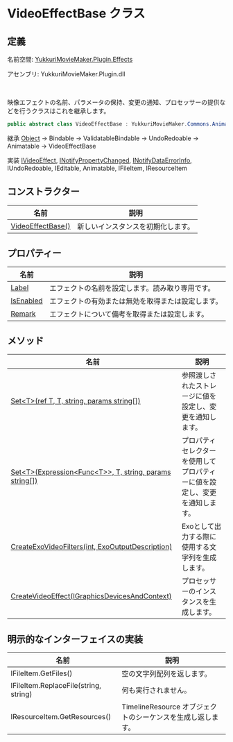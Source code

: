 # VideoEffectBase クラス

## 定義

名前空間: [YukkuriMovieMaker.Plugin.Effects](../index)

アセンブリ: YukkuriMovieMaker.Plugin.dll

<br/>

映像エフェクトの名前、パラメータの保持、変更の通知、プロセッサーの提供などを行うクラスはこれを継承します。

```csharp
public abstract class VideoEffectBase : YukkuriMovieMaker.Commons.Animatable, YukkuriMovieMaker.Plugin.Effects.IVideoEffect, System.ComponentModel.INotifyPropertyChanged, System.ComponentModel.INotifyDataErrorInfo, YukkuriMovieMaker.UndoRedo.IUndoRedoable, YukkuriMovieMaker.ItemEditor.IEditable, YukkuriMovieMaker.Commons.IAnimatable, YukkuriMovieMaker.Project.IFileItem, YukkuriMovieMaker.Project.IResourceItem
```

継承 [Object](https://learn.microsoft.com/ja-jp/dotnet/api/system.object) → Bindable → ValidatableBindable → UndoRedoable → Animatable → VideoEffectBase

実装 [IVideoEffect](../IVideoEffect/index), [INotifyPropertyChanged](https://learn.microsoft.com/ja-jp/dotnet/api/system.componentmodel.inotifypropertychanged), [INotifyDataErrorInfo](https://learn.microsoft.com/ja-jp/dotnet/api/system.componentmodel.inotifydataerrorinfo), IUndoRedoable, IEditable, Animatable, IFileItem, IResourceItem

## コンストラクター

| 名前                                                                                                         | 説明                |
| ---------------------------------------------------------------------------------------------------------- | ----------------- |
| [VideoEffectBase()](constructor) | 新しいインスタンスを初期化します。 |

## プロパティー

| 名前                                                                                                              | 説明                        |
| --------------------------------------------------------------------------------------------------------------- | ------------------------- |
| [Label](property/Label)         | エフェクトの名前を設定します。読み取り専用です。  |
| [IsEnabled](property/IsEnabled) | エフェクトの有効または無効を取得または設定します。 |
| [Remark](property/Remark)       | エフェクトについて備考を取得または設定します。   |

## メソッド

| 名前                                                                                    | 説明                                    |
| ------------------------------------------------------------------------------------- | ------------------------------------- |
| [Set<T\>(ref T, T, string, params string[])](method/Set)                         | 参照渡しされたストレージに値を設定し、変更を通知します。          |
| [Set<T\>(Expression<Func<T\>\>, T, string, params string[])](method/Set)         | プロパティセレクターを使用してプロパティーに値を設定し、変更を通知します。 |
| [CreateExoVideoFilters(int, ExoOutputDescription)](method/CreateExoVideoFilters) | Exoとして出力する際に使用する文字列を生成します。            |
| [CreateVideoEffect(IGraphicsDevicesAndContext)](method/CreateVideoEffect)        | プロセッサーのインスタンスを生成します。                  |

## 明示的なインターフェイスの実装
| 名前                                    | 説明                                     |
| ------------------------------------- | -------------------------------------- |
| IFileItem.GetFiles()                  | 空の文字列配列を返します。                          |
| IFileItem.ReplaceFile(string, string) | 何も実行されません。                             |
| IResourceItem.GetResources()          | TimelineResource オブジェクトのシーケンスを生成し返します。 |
